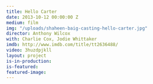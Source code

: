 ```yaml
---
title: Hello Carter
date: 2013-10-12 00:00:00 Z
medium: film
img: "/uploads/shaheen-baig-casting-hello-carter.jpg"
director: Anthony Wilcox
with: Charlie Cox, Jodie Whittaker
imdb: http://www.imdb.com/title/tt2636488/
video: 3huzdpjkll
layout: project
is-in-production: 
is-featured: 
featured-image: 
---
```



